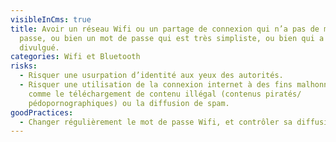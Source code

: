 ```yaml
---
visibleInCms: true
title: Avoir un réseau Wifi ou un partage de connexion qui n’a pas de mots de
  passe, ou bien un mot de passe qui est très simpliste, ou bien qui a été
  divulgué.
categories: Wifi et Bluetooth
risks:
  - Risquer une usurpation d’identité aux yeux des autorités.
  - Risquer une utilisation de la connexion internet à des fins malhonnêtes
    comme le téléchargement de contenu illégal (contenus piratés/
    pédopornographiques) ou la diffusion de spam.
goodPractices:
  - Changer régulièrement le mot de passe Wifi, et contrôler sa diffusion.
---
```

